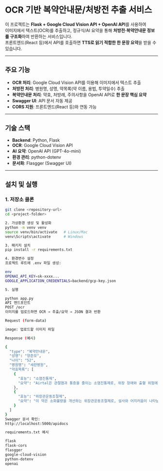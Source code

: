 # OCR 기반 복약안내문/처방전 추출 서비스

이 프로젝트는 **Flask + Google Cloud Vision API + OpenAI API**를 사용하여  
이미지에서 텍스트(OCR)를 추출하고, 정규식/AI 요약을 통해 **처방전·복약안내문 정보를 구조화**하여 반환하는 서비스입니다.  
프론트엔드(React 등)에서 API를 호출하면 **TTS로 읽기 적합한 한 문장 요약**을 받을 수 있습니다.

---

## 주요 기능
- **OCR 처리**: Google Cloud Vision API를 이용해 이미지에서 텍스트 추출
- **처방전 처리**: 병원명, 성명, 약목록(약 이름, 용법, 투약일수) 추출
- **복약안내문 처리**: 약효, 처방례, 주의사항을 OpenAI API로 **한 문장 핵심 요약**
- **Swagger UI**: API 문서 자동 제공
- **CORS 지원**: 프론트엔드(React 등)와 연동 가능

---

## 기술 스택
- **Backend**: Python, Flask
- **OCR**: Google Cloud Vision API
- **AI 요약**: OpenAI API (GPT-4o-mini)
- **환경 관리**: python-dotenv
- **문서화**: Flasgger (Swagger UI)

---

## 설치 및 실행

### 1. 저장소 클론
```bash
git clone <repository-url>
cd <project-folder>

2. 가상환경 생성 및 활성화
python -m venv venv
source venv/bin/activate   # Linux/Mac
venv\Scripts\activate      # Windows

3. 패키지 설치
pip install -r requirements.txt

4. 환경변수 설정
프로젝트 루트에 .env 파일 생성:

env
OPENAI_API_KEY=sk-xxxx...
GOOGLE_APPLICATION_CREDENTIALS=backend/gcp-key.json

5. 실행

python app.py
API 엔드포인트
POST /ocr
이미지를 업로드하면 OCR → 추출/요약 → JSON 결과 반환

Request (form-data)

image: 업로드할 이미지 파일

Response (예시)

{
  "type": "복약안내문",
  "성명": "양준모",
  "나이": "52",
  "병원명": "세란병원",
  "약효목록": [
    {
      "효능": "소염진통제",
      "요약": "Airtal은 관절염과 통증을 줄이는 소염진통제로, 위장 장애와 출혈 위험에 주의해야 합니다."
    },
    {
      "효능": "위장관운동조절제",
      "요약": "이 약은 소화불량을 개선하는 위장관운동조절제로, 설사와 어지러움이 나타날 수 있습니다."
    }
  ]
}
Swagger 문서 확인:
http://localhost:5000/apidocs

requirements.txt 예시

flask
flask-cors
flasgger
google-cloud-vision
python-dotenv
openai
